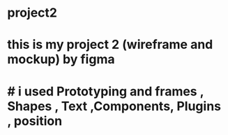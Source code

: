 # project2
# this is my project 2 (wireframe and mockup) by figma
# # i used Prototyping and frames , Shapes , Text ,Components, Plugins , position 